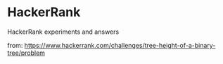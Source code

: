 # HackerRank
HackerRank experiments and answers

from: https://www.hackerrank.com/challenges/tree-height-of-a-binary-tree/problem
